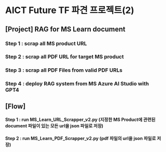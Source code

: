 # AICT Future TF 파견 프로젝트(2)
## [Project] RAG for MS Learn document

### Step 1 : scrap all MS product URL
### Step 2 : scrap all PDF URL for target MS product
### Step 3 : scrap all PDF Files from valid PDF URLs
### Step 4 : deploy RAG system from MS Azure AI Studio with GPT4

## [Flow]
#### Step 1 : run MS_Learn_URL_Scrapper_v2.py (지정한 MS Product에 관련된 document 파일이 있는 모든 url을 json 파일로 저장)
#### Step 2 : run MS_Learn_PDF_Scrapper_v2.py (pdf 파일의 url을 json 파일로 저장)

